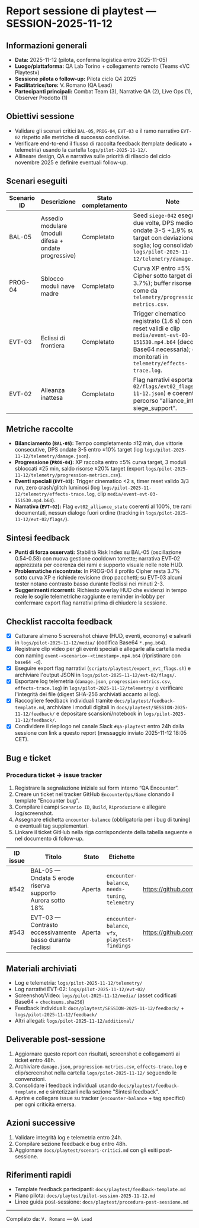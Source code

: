 # Report sessione di playtest — SESSION-2025-11-12

## Informazioni generali
- **Data:** 2025-11-12 (pilota, conferma logistica entro 2025-11-05)
- **Luogo/piattaforma:** QA Lab Torino + collegamento remoto (Teams «VC Playtest»)
- **Sessione pilota o follow-up:** Pilota ciclo Q4 2025
- **Facilitatrice/tore:** V. Romano (QA Lead)
- **Partecipanti principali:** Combat Team (3), Narrative QA (2), Live Ops (1), Observer Prodotto (1)

## Obiettivi sessione
- Validare gli scenari critici `BAL-05`, `PROG-04`, `EVT-03` e il ramo narrativo `EVT-02` rispetto alle metriche di successo condivise.
- Verificare end-to-end il flusso di raccolta feedback (template dedicato + telemetria) usando la cartella `logs/pilot-2025-11-12/`.
- Allineare design, QA e narrativa sulle priorità di rilascio del ciclo novembre 2025 e definire eventuali follow-up.

## Scenari eseguiti
| Scenario ID | Descrizione | Stato completamento | Note |
| --- | --- | --- | --- |
| BAL-05 | Assedio modulare (moduli difesa + ondate progressive) | Completato | Seed `siege-042` eseguito due volte, DPS medio ondate 3-5 +1.9% sul target con deviazione entro soglia; log consolidato in `logs/pilot-2025-11-12/telemetry/damage.json`. |
| PROG-04 | Sblocco moduli nave madre | Completato | Curva XP entro ±5% (solo Cipher sotto target di 3.7%); buffer risorse ≥21% come da `telemetry/progression-metrics.csv`. |
| EVT-03 | Eclissi di frontiera | Completato | Trigger cinematico registrato (1.6 s) con tre reset validi e clip `media/event-evt-03-151530.mp4.b64` (decodifica Base64 necessaria); effetti monitorati in `telemetry/effects-trace.log`. |
| EVT-02 | Alleanza inattesa | Completato | Flag narrativi esportati (`evt-02/flags/evt02_flags_2025-11-12.json`) e coerenti con percorso “alliance_intro → siege_support”. |

## Metriche raccolte
- **Bilanciamento (`BAL-05`):** Tempo completamento ≤12 min, due vittorie consecutive, DPS ondate 3-5 entro ±10% target (log `logs/pilot-2025-11-12/telemetry/damage.json`).
- **Progressione (`PROG-04`):** XP raccolta entro ±5% curva target, 3 moduli sbloccati ≤25 min, saldo risorse ≥20% target (export `logs/pilot-2025-11-12/telemetry/progression-metrics.csv`).
- **Eventi speciali (`EVT-03`):** Trigger cinematico <2 s, timer reset valido 3/3 run, zero crash/glitch luminosi (log `logs/pilot-2025-11-12/telemetry/effects-trace.log`, clip `media/event-evt-03-151530.mp4.b64`).
- **Narrativa (`EVT-02`):** Flag `evt02_alliance_state` coerenti al 100%, tre rami documentati, nessun dialogo fuori ordine (tracking in `logs/pilot-2025-11-12/evt-02/flags/`).

## Sintesi feedback
- **Punti di forza osservati:** Stabilità Risk Index su BAL-05 (oscillazione 0.54-0.58) con nuova gestione cooldown torrette; narrativa EVT-02 apprezzata per coerenza dei rami e supporto visuale nelle note HUD.
- **Problematiche riscontrate:** In PROG-04 il profilo Cipher resta 3.7% sotto curva XP e richiede revisione drop pacchetti; su EVT-03 alcuni tester notano contrasto basso durante l’eclissi nei minuti 2-3.
- **Suggerimenti ricorrenti:** Richiesto overlay HUD che evidenzi in tempo reale le soglie telemetriche raggiunte e reminder in-lobby per confermare export flag narrativi prima di chiudere la sessione.

## Checklist raccolta feedback
- [x] Catturare almeno 5 screenshot chiave (HUD, eventi, economy) e salvarli in `logs/pilot-2025-11-12/media/` (codifica Base64 `*.png.b64`).
- [x] Registrare clip video per gli eventi speciali e allegarle alla cartella media con naming `event-<scenario>-<timestamp>.mp4.b64` (ripristinare con `base64 -d`).
- [x] Eseguire export flag narrativi (`scripts/playtest/export_evt_flags.sh`) e archiviare l'output JSON in `logs/pilot-2025-11-12/evt-02/flags/`.
- [x] Esportare log telemetria (`damage.json`, `progression-metrics.csv`, `effects-trace.log`) in `logs/pilot-2025-11-12/telemetry/` e verificare l'integrità dei file (digest SHA-256 archiviati accanto ai log).
- [x] Raccogliere feedback individuali tramite `docs/playtest/feedback-template.md`, archiviare i moduli digitali in `docs/playtest/SESSION-2025-11-12/feedback/` e depositare scansioni/notebook in `logs/pilot-2025-11-12/feedback/`.
- [x] Condividere il riepilogo nel canale Slack `#qa-playtest` entro 24h dalla sessione con link a questo report (messaggio inviato 2025-11-12 18:05 CET).

## Bug e ticket
### Procedura ticket → issue tracker
1. Registrare la segnalazione iniziale sul form interno “QA Encounter”.
2. Creare un ticket nel tracker GitHub `EncounterOps/Game` clonando il template "Encounter bug".
3. Compilare i campi `Scenario ID`, `Build`, `Riproduzione` e allegare log/screenshot.
4. Assegnare etichetta `encounter-balance` (obbligatoria per i bug di tuning) e eventuali tag supplementari.
5. Linkare il ticket GitHub nella riga corrispondente della tabella seguente e nel documento di follow-up.

| ID issue | Titolo | Stato | Etichette | Link |
| --- | --- | --- | --- | --- |
| #542 | BAL-05 — Ondata 5 erode riserva supporto Aurora sotto 18% | Aperta | `encounter-balance`, `needs-tuning`, `telemetry` | https://github.com/EncounterOps/Game/issues/542 |
| #543 | EVT-03 — Contrasto eccessivamente basso durante l’eclissi | Aperta | `encounter-balance`, `vfx`, `playtest-findings` | https://github.com/EncounterOps/Game/issues/543 |

## Materiali archiviati
- Log e telemetria: `logs/pilot-2025-11-12/telemetry/`
- Log narrativi EVT-02: `logs/pilot-2025-11-12/evt-02/`
- Screenshot/Video: `logs/pilot-2025-11-12/media/` (asset codificati Base64 + `checksums.sha256`)
- Feedback individuali: `docs/playtest/SESSION-2025-11-12/feedback/` + `logs/pilot-2025-11-12/feedback/`
- Altri allegati: `logs/pilot-2025-11-12/additional/`

## Deliverable post-sessione
1. Aggiornare questo report con risultati, screenshot e collegamenti ai ticket entro 48h.
2. Archiviare `damage.json`, `progression-metrics.csv`, `effects-trace.log` e clip/screenshot nella cartella `logs/pilot-2025-11-12/` seguendo le convenzioni.
3. Consolidare i feedback individuali usando `docs/playtest/feedback-template.md` e sintetizzarli nella sezione "Sintesi feedback".
4. Aprire e collegare issue su tracker (`encounter-balance` + tag specifici) per ogni criticità emersa.

## Azioni successive
1. Validare integrità log e telemetria entro 24h.
2. Compilare sezione feedback e bug entro 48h.
3. Aggiornare `docs/playtest/scenari-critici.md` con gli esiti post-sessione.

## Riferimenti rapidi
- Template feedback partecipanti: `docs/playtest/feedback-template.md`
- Piano pilota: `docs/playtest/pilot-session-2025-11-12.md`
- Linee guida post-sessione: `docs/playtest/procedura-post-sessione.md`

---
Compilato da: `V. Romano` — `QA Lead`
